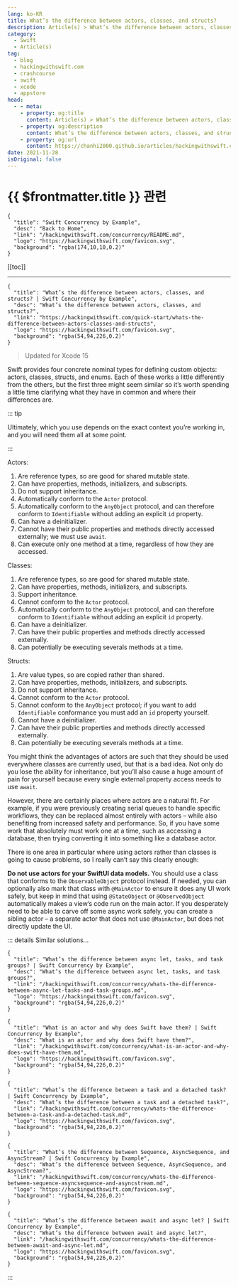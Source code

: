 ```yaml
---
lang: ko-KR
title: What’s the difference between actors, classes, and structs?
description: Article(s) > What’s the difference between actors, classes, and structs?
category:
  - Swift
  - Article(s)
tag: 
  - blog
  - hackingwithswift.com
  - crashcourse
  - swift
  - xcode
  - appstore
head:
  - - meta:
    - property: og:title
      content: Article(s) > What’s the difference between actors, classes, and structs?
    - property: og:description
      content: What’s the difference between actors, classes, and structs?
    - property: og:url
      content: https://chanhi2000.github.io/articles/hackingwithswift.com/whats-the-difference-between-actors-classes-and-structs.html
date: 2021-11-28
isOriginal: false
---
```


# {{ $frontmatter.title }} 관련

```component VPCard
{
  "title": "Swift Concurrency by Example",
  "desc": "Back to Home",
  "link": "/hackingwithswift.com/concurrency/README.md",
  "logo": "https://hackingwithswift.com/favicon.svg",
  "background": "rgba(174,10,10,0.2)"
}
```

[[toc]]

---

```component VPCard
{
  "title": "What’s the difference between actors, classes, and structs? | Swift Concurrency by Example",
  "desc": "What’s the difference between actors, classes, and structs?",
  "link": "https://hackingwithswift.com/quick-start/whats-the-difference-between-actors-classes-and-structs", 
  "logo": "https://hackingwithswift.com/favicon.svg",
  "background": "rgba(54,94,226,0.2)"
}
```

> Updated for Xcode 15

Swift provides four concrete nominal types for defining custom objects: actors, classes, structs, and enums. Each of these works a little differently from the others, but the first three might seem similar so it’s worth spending a little time clarifying what they have in common and where their differences are. 

::: tip

Ultimately, which you use depends on the exact context you’re working in, and you will need them all at some point.

:::

Actors:

1. Are reference types, so are good for shared mutable state.
2. Can have properties, methods, initializers, and subscripts.
3. Do not support inheritance.
4. Automatically conform to the `Actor` protocol.
5. Automatically conform to the `AnyObject` protocol, and can therefore conform to `Identifiable` without adding an explicit `id` property.
6. Can have a deinitializer.
7. Cannot have their public properties and methods directly accessed externally; we must use `await`.
8. Can execute only one method at a time, regardless of how they are accessed.

Classes:

1. Are reference types, so are good for shared mutable state.
2. Can have properties, methods, initializers, and subscripts.
3. Support inheritance.
4. Cannot conform to the `Actor` protocol.
5. Automatically conform to the `AnyObject` protocol, and can therefore conform to `Identifiable` without adding an explicit `id` property.
6. Can have a deinitializer.
7. Can have their public properties and methods directly accessed externally.
8. Can potentially be executing severals methods at a time.

Structs:

1. Are value types, so are copied rather than shared.
2. Can have properties, methods, initializers, and subscripts.
3. Do not support inheritance.
4. Cannot conform to the `Actor` protocol.
5. Cannot conform to the `AnyObject` protocol; if you want to add `Identifiable` conformance you must add an `id` property yourself.
6. Cannot have a deinitializer.
7. Can have their public properties and methods directly accessed externally.
8. Can potentially be executing severals methods at a time.

You might think the advantages of actors are such that they should be used everywhere classes are currently used, but that is a bad idea. Not only do you lose the ability for inheritance, but you’ll also cause a huge amount of pain for yourself because every single external property access needs to use `await`.

However, there are certainly places where actors are a natural fit. For example, if you were previously creating serial queues to handle specific workflows, they can be replaced almost entirely with actors – while also benefiting from increased safety and performance. So, if you have some work that absolutely must work one at a time, such as accessing a database, then trying converting it into something like a database actor.

There is one area in particular where using actors rather than classes is going to cause problems, so I really can’t say this clearly enough:

**Do not use actors for your SwiftUI data models.** You should use a class that conforms to the `ObservableObject` protocol instead. If needed, you can optionally also mark that class with `@MainActor` to ensure it does any UI work safely, but keep in mind that using `@StateObject` or `@ObservedObject` automatically makes a view’s code run on the main actor. If you desperately need to be able to carve off some async work safely, you can create a sibling actor – a separate actor that does not use `@MainActor`, but does not directly update the UI.

::: details Similar solutions…

```component VPCard
{
  "title": "What’s the difference between async let, tasks, and task groups? | Swift Concurrency by Example",
  "desc": "What’s the difference between async let, tasks, and task groups?",
  "link": "/hackingwithswift.com/concurrency/whats-the-difference-between-async-let-tasks-and-task-groups.md",
  "logo": "https://hackingwithswift.com/favicon.svg",
  "background": "rgba(54,94,226,0.2)"
}
```

```component VPCard
{
  "title": "What is an actor and why does Swift have them? | Swift Concurrency by Example",
  "desc": "What is an actor and why does Swift have them?",
  "link": "/hackingwithswift.com/concurrency/what-is-an-actor-and-why-does-swift-have-them.md",
  "logo": "https://hackingwithswift.com/favicon.svg",
  "background": "rgba(54,94,226,0.2)"
}
```

```component VPCard
{
  "title": "What’s the difference between a task and a detached task? | Swift Concurrency by Example",
  "desc": "What’s the difference between a task and a detached task?",
  "link": "/hackingwithswift.com/concurrency/whats-the-difference-between-a-task-and-a-detached-task.md",
  "logo": "https://hackingwithswift.com/favicon.svg",
  "background": "rgba(54,94,226,0.2)"
}
```

```component VPCard
{
  "title": "What’s the difference between Sequence, AsyncSequence, and AsyncStream? | Swift Concurrency by Example",
  "desc": "What’s the difference between Sequence, AsyncSequence, and AsyncStream?",
  "link": "/hackingwithswift.com/concurrency/whats-the-difference-between-sequence-asyncsequence-and-asyncstream.md",
  "logo": "https://hackingwithswift.com/favicon.svg",
  "background": "rgba(54,94,226,0.2)"
}
```

```component VPCard
{
  "title": "What’s the difference between await and async let? | Swift Concurrency by Example",
  "desc": "What’s the difference between await and async let?",
  "link": "/hackingwithswift.com/concurrency/whats-the-difference-between-await-and-async-let.md",
  "logo": "https://hackingwithswift.com/favicon.svg",
  "background": "rgba(54,94,226,0.2)"
}
```

:::

